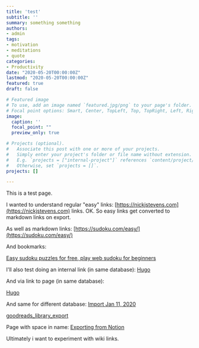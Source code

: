 ```yaml
---
title: 'test'
subtitle: ''
summary: something something
authors:
- admin
tags:
- motivation
- meditations
- quote
categories:
- Productivity
date: "2020-05-20T00:00:00Z"
lastmod: "2020-05-20T00:00:00Z"
featured: true
draft: false

# Featured image
# To use, add an image named `featured.jpg/png` to your page's folder.
# Focal point options: Smart, Center, TopLeft, Top, TopRight, Left, Right, BottomLeft, Bottom, BottomRight
image:
  caption: ''
  focal_point: ""
  preview_only: true

# Projects (optional).
#   Associate this post with one or more of your projects.
#   Simply enter your project's folder or file name without extension.
#   E.g. `projects = ["internal-project"]` references `content/project/deep-learning/index.md`.
#   Otherwise, set `projects = []`.
projects: []

---
```


This is a test page. 

I wanted to understand regular "easy" links: [https://nickjstevens.com](https://nickjstevens.com) links. OK. So easy links get converted to markdown links on export.

As well as markdown links: [https://sudoku.com/easy/](https://sudoku.com/easy/)

And bookmarks:

[Easy sudoku puzzles for free, play web sudoku for beginners](https://sudoku.com/easy/)

I'll also test doing an internal link (in same database): [Hugo](https://www.notion.so/Hugo-f840ae3993bd44bb9493363ff4bfe7d9) 

And via link to page (in same database):

[Hugo](https://www.notion.so/Hugo-f840ae3993bd44bb9493363ff4bfe7d9)

And same for different database: [Import Jan 11, 2020](https://www.notion.so/1ce0b46789164358b3f04b08e36506b4) 

[goodreads_library_export](https://www.notion.so/1ce0b46789164358b3f04b08e36506b4)

Page with space in name: [Exporting from Notion](https://www.notion.so/Exporting-from-Notion-015edf50a5e64655a3f2e5d142563dd5) 

Ultimately i want to experiment with wiki links.
